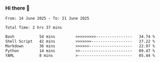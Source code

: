 ### Hi there 👋

<!--
**ututono/ututono** is a ✨ _special_ ✨ repository because its `README.md` (this file) appears on your GitHub profile.

Here are some ideas to get you started:

- 🔭 I’m currently working on ...
- 🌱 I’m currently learning ...
- 👯 I’m looking to collaborate on ...
- 🤔 I’m looking for help with ...
- 💬 Ask me about ...
- 📫 How to reach me: ...
- 😄 Pronouns: ...
- ⚡ Fun fact: ...
-->



<!--START_SECTION:waka-->

```txt
From: 14 June 2025 - To: 21 June 2025

Total Time: 2 hrs 37 mins

Bash           54 mins         >>>>>>>>>----------------   34.74 %
Shell Script   42 mins         >>>>>>>------------------   27.22 %
Markdown       36 mins         >>>>>>-------------------   22.97 %
Python         14 mins         >>-----------------------   09.47 %
YAML           8 mins          >------------------------   05.44 %
```

<!--END_SECTION:waka-->
